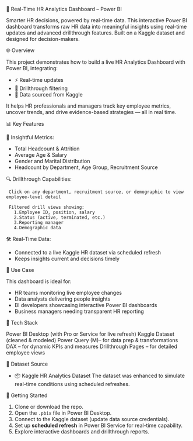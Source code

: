 👥 Real-Time HR Analytics Dashboard – Power BI

Smarter HR decisions, powered by real-time data.
This interactive Power BI dashboard transforms raw HR data into meaningful insights using real-time updates and advanced drillthrough features. Built on a Kaggle dataset and designed for decision-makers.

🌐 Overview

This project demonstrates how to build a live HR Analytics Dashboard with Power BI, integrating:

* ⚡ Real-time updates
* 🔎 Drillthrough filtering
* 📂 Data sourced from Kaggle

It helps HR professionals and managers track key employee metrics, uncover trends, and drive evidence-based strategies — all in real time.

📊 Key Features

 🧠 Insightful Metrics:

   * Total Headcount & Attrition
   * Average Age & Salary
   * Gender and Marital Distribution
   * Headcount by Department, Age Group, Recruitment Source

 🔍 Drillthrough Capabilities:

     Click on any department, recruitment source, or demographic to view employee-level detail
     
     Filtered drill views showing:
       1.Employee ID, position, salary
       2.Status (active, terminated, etc.)
       3.Reporting manager
       4.Demographic data

🛠 Real-Time Data:

* Connected to a live Kaggle HR dataset via scheduled refresh
* Keeps insights current and decisions timely

💼 Use Case

This dashboard is ideal for:

* HR teams monitoring live employee changes
* Data analysts delivering people insights
* BI developers showcasing interactive Power BI dashboards
* Business managers needing transparent HR reporting

📁 Tech Stack

Power BI Desktop (with Pro or Service for live refresh)
Kaggle Dataset (cleaned & modeled)
Power Query (M)– for data prep & transformations
DAX – for dynamic KPIs and measures
Drillthrough Pages – for detailed employee views

🧪 Dataset Source

* 📦 Kaggle HR Analytics Dataset
The dataset was enhanced to simulate real-time conditions using scheduled refreshes.

 🚀 Getting Started

1. Clone or download the repo.
2. Open the `.pbix` file in Power BI Desktop.
3. Connect to the Kaggle dataset (update data source credentials).
4. Set up **scheduled refresh** in Power BI Service for real-time capability.
5. Explore interactive dashboards and drillthrough reports.


